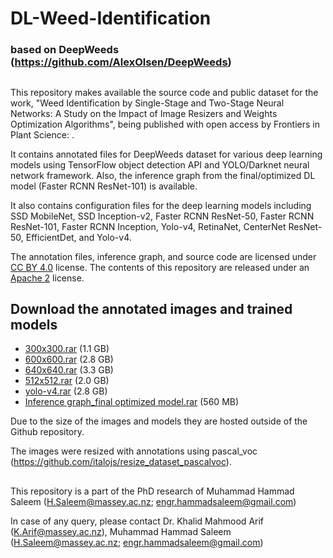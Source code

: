 # DL-Weed-Identification
### based on DeepWeeds (https://github.com/AlexOlsen/DeepWeeds)
##
This repository makes available the source code and public dataset for the work, "Weed Identification by Single-Stage and Two-Stage Neural Networks: A Study on the Impact of Image Resizers and Weights Optimization Algorithms", being published with open access by Frontiers in Plant Science: . 

It contains annotated files for DeepWeeds dataset for various deep learning models using TensorFlow object detection API and YOLO/Darknet neural network framework. Also, the inference graph from the final/optimized DL model (Faster RCNN ResNet-101) is available.

It also contains configuration files for the deep learning models including SSD MobileNet, SSD Inception-v2, Faster RCNN ResNet-50, Faster RCNN ResNet-101, Faster RCNN Inception, Yolo-v4, RetinaNet, CenterNet ResNet-50, EfficientDet, and Yolo-v4.

The annotation files, inference graph, and source code are licensed under [CC BY 4.0](https://creativecommons.org/licenses/by/4.0/) license. The contents of this repository are released under an [Apache 2](LICENSE) license.

<!--
## Download the dataset images and our trained models

* [images.zip](https://drive.google.com/file/d/1xnK3B6K6KekDI55vwJ0vnc2IGoDga9cj) (468 MB)
* [models.zip](https://drive.google.com/file/d/1MRbN5hXOTYnw7-71K-2vjY01uJ9GkQM5) (477 MB)
-->
## Download the annotated images and trained models

* [300x300.rar](https://drive.google.com/file/d/1NODFubk6AxeY6Xpy9HKLRJ0oRSDUwsc-) (1.1 GB)
* [600x600.rar](https://drive.google.com/file/d/1zULm7sLoQQOuYPxjYwmjYg_C8-zxTChI) (2.8 GB)
* [640x640.rar](https://drive.google.com/file/d/1hNbGPJnKOK2kn4tLman0TVqayNSIF_NL) (3.3 GB)
* [512x512.rar](https://drive.google.com/file/d/1iBhh6WYwwsKALQucxCkG9fVWrRdhqOQw) (2.0 GB)
* [yolo-v4.rar](https://drive.google.com/file/d/1HkdV631NV2rNYgk1WlA6QgyM8tw7dbtc) (2.8 GB)
* [Inference graph_final optimized model.rar](https://drive.google.com/file/d/1BVTyypnWzxTvZnA7H2zPQqr-WzOHxJoa) (560 MB)

Due to the size of the images and models they are hosted outside of the Github repository. 

The images were resized with annotations using pascal_voc (https://github.com/italojs/resize_dataset_pascalvoc).

<!--
## TensorFlow Datasets
Alternatively, you can access the DeepWeeds dataset with [TensorFlow Datasets](https://www.tensorflow.org/datasets), TensorFlow's official collection of ready-to-use datasets. [DeepWeeds](https://www.tensorflow.org/datasets/catalog/deep_weeds) was officially added to the TensorFlow Datasets catalog in August 2019.

## Weeds and locations
The selected weed species are local to pastoral grasslands across the state of Queensland. They include: "Chinee apple", "Snake weed", "Lantana", "Prickly acacia", "Siam weed", "Parthenium", "Rubber vine" and "Parkinsonia". The images were collected from weed infestations at the following sites across Queensland: "Black River", "Charters Towers", "Cluden", "Douglas", "Hervey Range", "Kelso", "McKinlay" and "Paluma". The table and figure below break down the dataset by weed, location and geographical distribution.

**Table 1.** The distribution of *DeepWeeds* images by weed species (row) and location (column).
![alt text](https://i.imgur.com/2e0ow8l.png "Distribution of DeepWeeds images by species and location.")

![alt text](https://i.imgur.com/scmJcS3.jpg "Geographical distribution of DeepWeeds images.")
**Figure 2.** The geographical distribution of *DeepWeeds* images across northern Australia  (Data: Google, SIO, NOAA, U.S. Navy, NGA, GEBCO; Image © 2018 Landsat / Copernicus; Image © 2018 DigitalGlobe; Image © 2018 CNES / Airbus).

## Data organization

Images are assigned unique filenames that include the date/time the image was photographed and an ID number for the instrument which produced the image. The format is like so: ```YYYYMMDD-HHMMSS-ID```, where the ID is simply an integer from 0 to 3. The unique filenames are strings of 17 characters, such as 20170320-093423-1.

## labels

The labels.csv file assigns species labels to each image. It is a comma separated text file in the format:
```
Filename,Label,Species
...
20170207-154924-0,jpg,7,Snake weed
20170610-123859-1.jpg,1,Lantana
20180119-105722-1.jpg,8,Negative
...
```

*Note: The specific label subsets of training (60%), validation (20%) and testing (20%) for the five-fold cross validation used in the paper are also provided here as CSV files in the same format as "labels.csv".*

## models

We provide the most successful ResNet50 and InceptionV3 models saved in Keras' hdf5 model format. The ResNet50 model, which provided the best results, has also been converted to UFF format in order to construct a TensorRT inference engine.
```
resnet.hdf5
inception.hdf5
resnet.uff
```

## deepweeds.py

This python script trains and evaluates Keras' base implementation of ResNet50 and InceptionV3 on the DeepWeeds dataset, pre-trained with ImageNet weights. The performance of the networks are cross validated for 5 folds. The final classification accuracy is taken to be the average across the five folds. Similarly, the final confusion matrix from the associated paper aggregates across the five independent folds. The script also provides the ability to measure the inference speeds within the TensorFlow environment.

The script can be executed to carry out these computations using the following commands.

* To train and evaluate the ResNet50 model with five-fold cross validation, use `python3 deepweeds.py cross_validate --model resnet`.
* To train and evaluate the InceptionV3 model with five-fold cross validation, use `python3 deepweeds.py cross_validate --model inception`.
* To measure inference times for the ResNet50 model, use `python3 deepweeds.py inference --model models/resnet.hdf5`.
* To measure inference times for the InceptionV3 model, use `python3 deepweeds.py inference --model models/inception.hdf5`.

## Dependencies

The required Python packages to execute deepweeds.py are listed in requirements.txt.

## tensorrt

This folder includes C++ source code for creating and executing a ResNet50 TensorRT inference engine on an NVIDIA Jetson TX2 platform. To build and run on your Jetson TX2, execute the following commands:
```
cd tensorrt/src
make -j4
cd ../bin
./resnet_inference
```

## Citations

If you use the DeepWeeds dataset in your work, please cite it as:

IEEE style citation: “A. Olsen, D. A. Konovalov, B. Philippa, P. Ridd, J. C. Wood, J. Johns, W. Banks, B. Girgenti, O. Kenny, J. Whinney, B. Calvert, M. Rahimi Azghadi, and R. D. White, “DeepWeeds: A Multiclass Weed Species Image Dataset for Deep Learning,” *Scientific Reports*, vol. 9, no. 2058, **2** 2019. [Online]. Available: https://doi.org/10.1038/s41598-018-38343-3 ”

## BibTeX
```
@article{DeepWeeds2019,
  author = {Alex Olsen and
    Dmitry A. Konovalov and
    Bronson Philippa and
    Peter Ridd and
    Jake C. Wood and
    Jamie Johns and
    Wesley Banks and
    Benjamin Girgenti and
    Owen Kenny and 
    James Whinney and
    Brendan Calvert and
    Mostafa {Rahimi Azghadi} and
    Ronald D. White},
  title = {{Weed Identification by Single-Stage and Two-Stage Neural Networks: A Study on the Impact of Image Resizers and Weights Optimization Algorithms}},
  journal = {Frontiers in Plant Science},
  year = 2022,
  number = 2058,
  month = 2,
  volume = 9,
  issue = 1,
  day = 14,
  url = "",
  doi = ""
}
-->

##
This repository is a part of the PhD research of Muhammad Hammad Saleem (H.Saleem@massey.ac.nz; engr.hammadsaleem@gmail.com)

In case of any query, please contact Dr. Khalid Mahmood Arif (K.Arif@massey.ac.nz), Muhammad Hammad Saleem (H.Saleem@massey.ac.nz; engr.hammadsaleem@gmail.com)
